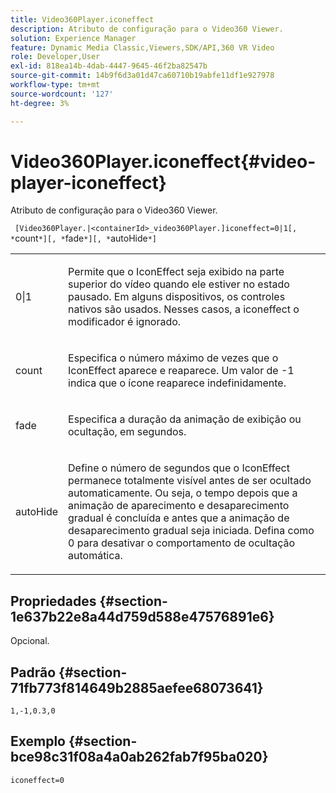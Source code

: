 ```yaml
---
title: Video360Player.iconeffect
description: Atributo de configuração para o Video360 Viewer.
solution: Experience Manager
feature: Dynamic Media Classic,Viewers,SDK/API,360 VR Video
role: Developer,User
exl-id: 818ea14b-4dab-4447-9645-46f2ba82547b
source-git-commit: 14b9f6d3a01d47ca60710b19abfe11df1e927978
workflow-type: tm+mt
source-wordcount: '127'
ht-degree: 3%

---
```


# Video360Player.iconeffect{#video-player-iconeffect}

Atributo de configuração para o Video360 Viewer.

` [Video360Player.|<containerId>_video360Player.]iconeffect=0|1[, *`count`*][, *`fade`*][, *`autoHide`*]`

<table id="table_441553CD34C94A58A9D7CBF772DEDDB6"> 
 <tbody> 
  <tr> 
   <td colname="col1"> <p> <span class="codeph"> 0|1</span> </p> </td> 
   <td colname="col2"> <p> Permite que o IconEffect seja exibido na parte superior do vídeo quando ele estiver no estado pausado. Em alguns dispositivos, os controles nativos são usados. Nesses casos, a <span class="codeph">iconeffect</span> o modificador é ignorado. </p> </td> 
  </tr> 
  <tr> 
   <td colname="col1"> <p> <span class="codeph"><span class="varname"> count</span></span> </p> </td> 
   <td colname="col2"> <p> Especifica o número máximo de vezes que o IconEffect aparece e reaparece. Um valor de <span class="codeph"> -1</span> indica que o ícone reaparece indefinidamente. </p> </td> 
  </tr> 
  <tr> 
   <td colname="col1"> <p> <span class="codeph"><span class="varname"> fade</span></span> </p> </td> 
   <td colname="col2"> <p> Especifica a duração da animação de exibição ou ocultação, em segundos. </p> </td> 
  </tr> 
  <tr> 
   <td colname="col1"> <p> <span class="codeph"><span class="varname"> autoHide</span></span> </p> </td> 
   <td colname="col2"> <p> Define o número de segundos que o IconEffect permanece totalmente visível antes de ser ocultado automaticamente. Ou seja, o tempo depois que a animação de aparecimento e desaparecimento gradual é concluída e antes que a animação de desaparecimento gradual seja iniciada. Defina como <span class="codeph"> 0</span> para desativar o comportamento de ocultação automática. </p> </td> 
  </tr> 
 </tbody> 
</table>

## Propriedades {#section-1e637b22e8a44d759d588e47576891e6}

Opcional.

## Padrão {#section-71fb773f814649b2885aefee68073641}

`1,-1,0.3,0`

## Exemplo {#section-bce98c31f08a4a0ab262fab7f95ba020}

`iconeffect=0`
